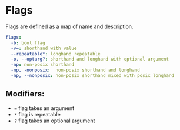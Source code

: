 # Flags

Flags are defined as a map of name and description.

```yaml
flags:
  -b: bool flag
  -v=: shorthand with value
  --repeatable*: longhand repeatable
  -o, --optarg?: shorthand and longhand with optional argument
  -np: non-posix shorthand
  -np, -nonposix:  non-posix shorthand and longhand
  -np, --nonposix: non-posix shorthand mixed with posix longhand
```

## Modifiers:
- `=` flag takes an argument
- `*` flag is repeatable
- `?` flag takes an optional argument
